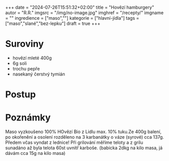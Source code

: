 
+++
date = "2024-07-26T15:51:32+02:00"
title = "Hovězí hamburgery"
autor = "R.R."
imgsrc = "/img/no-image.jpg"
imghref = "/recepty/"
imgname = ""
ingredience = ["maso",""]
kategorie = ["hlavní-jídla"]
tags = ["maso","slané","bez-lepku"]
draft = true
+++


# Suroviny
- hovězí mleté 400g
- 6g soli
- trochu pepře
- nasekaný čerstvý tymián

# Postup

# Poznámky
Maso vyzkoušeno 100% HOvězí Bio z Lidlu max. 10% tuku.Ze 400g balení, po okořenění a osolení rozděleno na 3 karbanátky o váze (syrové) cca 137g. 
Předem včas vyndat z lednice! Při grilování měříme teloty a z grilu sunadáno až byla telota 60st uvnitř karboše.
(babicka 2dkg na kilo masa, já dávám cca 15g na kilo masa)
<!-- --> 